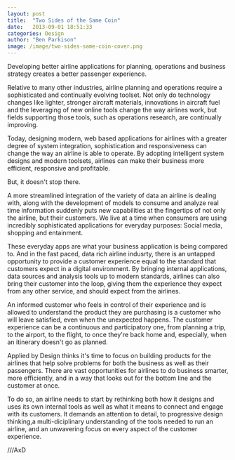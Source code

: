 ```yaml
---
layout: post
title:  "Two Sides of the Same Coin"
date:   2013-09-01 18:51:33
categories: Design
author: "Ben Parkison"
image: /image/two-sides-same-coin-cover.png
---
```


Developing better airline applications for planning, operations and business strategy creates a better passenger experience.  

Relative to many other industries, airline planning and operations require a sophisticated and continually evolving toolset. Not only do technology changes like lighter, stronger aircraft materials, innovations in aircraft fuel and the leveraging of new online tools change the way airlines work, but fields supporting those tools, such as operations research, are continually improving.

Today, designing modern, web based applications for airlines with a greater degree of system integration, sophistication and responsiveness can change the way an airline is able to operate. By adopting intelligent system designs and modern toolsets, airlines can make their business more efficient, responsive and profitable.

But, it doesn't stop there.

A more streamlined integration of the variety of data an airline is dealing with, along with the development of models to consume and analyze real time information suddenly puts new capabilities at the fingertips of not only the airline, but their customers. We live at a time when consumers are using incredibly sophisticated applications for everyday purposes: Social media, shopping and entainment.

These everyday apps are what your business application is being compared to. And in the fast paced, data rich airline indusrty, there is an untapped opportunity to provide a customer experience equal to the standard that customers expect in a digital environment. By bringing internal applications, data sources and analysis tools up to modern standards, airlines can also bring their customer into the loop, giving them the experience they expect from any other service, and should expect from the airlines.

An informed customer who feels in control of their experience and is allowed to understand the product they are purchasing is a customer who will leave satisfied, even when the unexpected happens. The customer experience can be a continuous and participatory one, from planning a trip, to the airport, to the flight, to once they're back home and, especially, when an itinerary doesn't go as planned.

Applied by Design thinks it's time to focus on building products for the airlines that help solve problems for both the business as well as their passengers. There are vast opportunities for airlines to do business smarter, more efficiently, and in a way that looks out for the bottom line and the customer at once.

To do so, an airline needs to start by rethinking both how it designs and uses its own internal tools as well as what it means to connect and engage with its customers.  It demands an attention to detail, to progressive design thinking,a multi-diciplinary understanding of the tools needed to run an airline, and an unwavering focus on every aspect of the customer experience.

///AxD